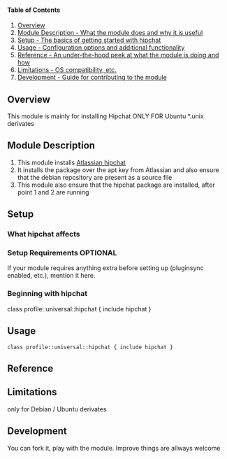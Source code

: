 #### Table of Contents

1. [Overview](#overview)
2. [Module Description - What the module does and why it is useful](#module-description)
3. [Setup - The basics of getting started with hipchat](#Setup)
4. [Usage - Configuration options and additional functionality](#Usage)
5. [Reference - An under-the-hood peek at what the module is doing and how](#reference)
5. [Limitations - OS compatibility, etc.](#Limitations)
6. [Development - Guide for contributing to the module](#development)

## Overview

This module is mainly for installing Hipchat ONLY FOR Ubuntu *.unix derivates 

## Module Description

1. This module installs [Atlassian hipchat](https://www.hipchat.com)
2. It installs the package over the apt key from Atlassian and also ensure that the debian repository are present as a source file
3. This module also ensure that the hipchat package are installed, after point 1 and 2 are running


## Setup

### What hipchat affects



### Setup Requirements **OPTIONAL**

If your module requires anything extra before setting up (pluginsync enabled, etc.), mention it here. 

### Beginning with hipchat
 
 class profile::universal::hipchat {
  include hipchat
 }


## Usage
`class profile::universal::hipchat {
  include hipchat
 }` 

## Reference

## Limitations

only for Debian / Ubuntu derivates

## Development

You can fork it, play with the module.
Improve things are allways welcome


